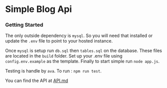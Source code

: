 Simple Blog Api
===============

### Getting Started
The only outside dependency is `mysql`. So you will need that installed or 
update the `.env` file to point to your hosted instance.

Once `mysql` is setup run `db.sql` then `tables.sql` on the database. These files
are located in the `build` folder. Set up your .env file using 
`config.env.example` as the template. Finally to start simple run `node app.js`.


Testing is handle by `ava`. To run : `npm run test`.

You can find the API at [API.md](/API.md)













